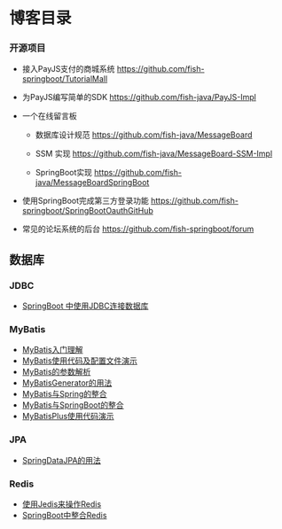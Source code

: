 # 博客目录

### 开源项目
- 接入PayJS支付的商城系统
   https://github.com/fish-springboot/TutorialMall

- 为PayJS编写简单的SDK
  https://github.com/fish-java/PayJS-Impl


- 一个在线留言板

  - 数据库设计规范
    https://github.com/fish-java/MessageBoard

  - SSM 实现
    https://github.com/fish-java/MessageBoard-SSM-Impl

  - SpringBoot实现
    https://github.com/fish-java/MessageBoardSpringBoot


- 使用SpringBoot完成第三方登录功能
   https://github.com/fish-springboot/SpringBootOauthGitHub


- 常见的论坛系统的后台
  https://github.com/fish-springboot/forum
  
  
## 数据库

### JDBC
- [SpringBoot 中使用JDBC连接数据库](https://github.com/fish-stack/JavaWeb/issues/9)

### MyBatis
- [MyBatis入门理解](https://github.com/fish-stack/JavaWeb/issues/3)
- [MyBatis使用代码及配置文件演示](https://github.com/fish-java/MyBatisImpl)
- [MyBatis的参数解析](https://github.com/fish-stack/JavaWeb/issues/4)
- [MyBatisGenerator的用法](https://github.com/fish-stack/JavaWeb/issues/6)
- [MyBatis与Spring的整合](https://github.com/fish-stack/JavaWeb/issues/5)
- [MyBatis与SpringBoot的整合](https://github.com/fish-stack/JavaWeb/issues/7)
- [MyBatisPlus使用代码演示](https://github.com/fish-java/MyBatisPlusImpl)

### JPA
- [SpringDataJPA的用法](https://github.com/fish-springboot/SpringDataJpaImpl)

### Redis
- [使用Jedis来操作Redis](https://github.com/fish-stack/JavaWeb/issues/8)
- [SpringBoot中整合Redis](https://github.com/fish-springboot/SpringBootRedis)
